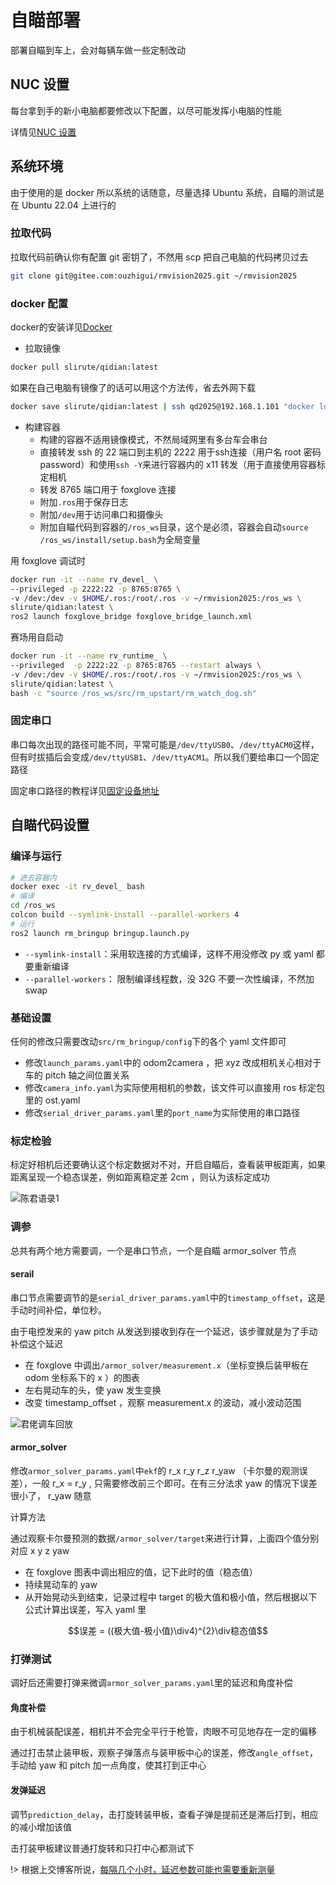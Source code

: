 # 自瞄部署

部署自瞄到车上，会对每辆车做一些定制改动

## NUC 设置

每台拿到手的新小电脑都要修改以下配置，以尽可能发挥小电脑的性能

详情见[NUC 设置](../environment_configuration\NUC_setting.md)

## 系统环境

由于使用的是 docker 所以系统的话随意，尽量选择 Ubuntu 系统，自瞄的测试是在 Ubuntu 22.04 上进行的

### 拉取代码

拉取代码前确认你有配置 git 密钥了，不然用 scp 把自己电脑的代码拷贝过去

```bash
git clone git@gitee.com:ouzhigui/rmvision2025.git ~/rmvision2025
```

### docker 配置

docker的安装详见[Docker](../Introduction_to_Linux\Docker.md)

- 拉取镜像

```bash
docker pull slirute/qidian:latest
```

如果在自己电脑有镜像了的话可以用这个方法传，省去外网下载

```bash
docker save slirute/qidian:latest | ssh qd2025@192.168.1.101 "docker load"
```

- 构建容器
  - 构建的容器不适用镜像模式，不然局域网里有多台车会串台
  - 直接转发 ssh 的 22 端口到主机的 2222 用于ssh连接（用户名 root 密码 password）和使用`ssh -Y`来进行容器内的 x11 转发（用于直接使用容器标定相机
  - 转发 8765 端口用于 foxglove 连接
  - 附加`.ros`用于保存日志
  - 附加`/dev`用于访问串口和摄像头
  - 附加自瞄代码到容器的`/ros_ws`目录，这个是必须，容器会自动`source /ros_ws/install/setup.bash`为全局变量

用 foxglove 调试时

```bash
docker run -it --name rv_devel_ \
--privileged -p 2222:22 -p 8765:8765 \
-v /dev:/dev -v $HOME/.ros:/root/.ros -v ~/rmvision2025:/ros_ws \
slirute/qidian:latest \
ros2 launch foxglove_bridge foxglove_bridge_launch.xml
```

赛场用自启动

```bash
docker run -it --name rv_runtime_ \
--privileged  -p 2222:22 -p 8765:8765 --restart always \
-v /dev:/dev -v $HOME/.ros:/root/.ros -v ~/rmvision2025:/ros_ws \
slirute/qidian:latest \
bash -c "source /ros_ws/src/rm_upstart/rm_watch_dog.sh"
```

### 固定串口

串口每次出现的路径可能不同，平常可能是`/dev/ttyUSB0`、`/dev/ttyACM0`这样，但有时拔插后会变成`/dev/ttyUSB1`、`/dev/ttyACM1`。所以我们要给串口一个固定路径

固定串口路径的教程详见[固定设备地址](../environment_configuration\Fixed_equipment_address.md)

## 自瞄代码设置

### 编译与运行

```bash
# 进去容器内
docker exec -it rv_devel_ bash
# 编译
cd /ros_ws
colcon build --symlink-install --parallel-workers 4 
# 运行
ros2 launch rm_bringup bringup.launch.py
```

- `--symlink-install`：采用软连接的方式编译，这样不用没修改 py 或 yaml 都要重新编译
- `--parallel-workers`： 限制编译线程数，没 32G 不要一次性编译，不然加 swap

### 基础设置

任何的修改只需要改动`src/rm_bringup/config`下的各个 yaml 文件即可

- 修改`launch_params.yaml`中的 odom2camera ，把 xyz 改成相机关心相对于车的 pitch 轴之间位置关系
- 修改`camera_info.yaml`为实际使用相机的参数，该文件可以直接用 ros 标定包里的 ost.yaml
- 修改`serial_driver_params.yaml`里的`port_name`为实际使用的串口路径

### 标定检验

标定好相机后还要确认这个标定数据对不对，开启自瞄后，查看装甲板距离，如果距离呈现一个稳态误差，例如距离稳定差 2cm ，则认为该标定成功

![陈君语录1](images/deploy_auto_aim-image.png)

### 调参

总共有两个地方需要调，一个是串口节点，一个是自瞄 armor_solver 节点

#### serail

串口节点需要调节的是`serial_driver_params.yaml`中的`timestamp_offset`，这是手动时间补偿，单位秒。

由于电控发来的 yaw pitch 从发送到接收到存在一个延迟，该步骤就是为了手动补偿这个延迟

- 在 foxglove 中调出`/armor_solver/measurement.x`（坐标变换后装甲板在 odom 坐标系下的 x ）的图表
- 左右晃动车的头，使 yaw 发生变换
- 改变 timestamp_offset ，观察 measurement.x 的波动，减小波动范围

![君佬调车回放](images/deploy_auto_aim-image-1.png)

#### armor_solver

修改`armor_solver_params.yaml`中`ekf`的 r_x  r_y r_z r_yaw （卡尔曼的观测误差），一般 r_x = r_y , 只需要修改前三个即可。在有三分法求 yaw 的情况下误差很小了， r_yaw 随意

计算方法

通过观察卡尔曼预测的数据`/armor_solver/target`来进行计算，上面四个值分别对应 x y z yaw

- 在 foxglove 图表中调出相应的值，记下此时的值（稳态值）
- 持续晃动车的 yaw
- 从开始晃动头到结束，记录过程中 target 的极大值和极小值，然后根据以下公式计算出误差，写入 yaml 里

$$误差 = ((极大值-极小值)\div4)^{2}\div稳态值$$

### 打弹测试

调好后还需要打弹来微调`armor_solver_params.yaml`里的延迟和角度补偿

#### 角度补偿

由于机械装配误差，相机并不会完全平行于枪管，肉眼不可见地存在一定的偏移

通过打击禁止装甲板，观察子弹落点与装甲板中心的误差，修改`angle_offset`，手动给 yaw 和 pitch 加一点角度，使其打到正中心

#### 发弹延迟

调节`prediction_delay`，击打旋转装甲板，查看子弹是提前还是滞后打到，相应的减小增加该值

击打装甲板建议普通打旋转和只打中心都测试下

!> 根据上交博客所说，[每隔几个小时，延迟参数可能也需要重新测量](https://sjtu-robomaster-team.github.io/rm-cv-std-how-to-adjust-parameters/)
